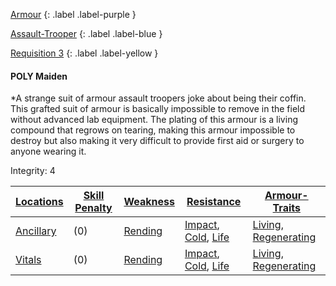 
[Armour](Game/Core/Armour)
{: .label .label-purple }

[Assault-Trooper](Game/Blocks/Assault-Trooper)
{: .label .label-blue }

[Requisition 3](Game/Deployment#Requisition)
{: .label .label-yellow }
#### POLY Maiden
*A strange suit of armour assault troopers joke about being their coffin. This grafted suit of armour is basically impossible to remove in the field without advanced lab equipment. The plating of this armour is a living compound that regrows on tearing, making this armour impossible to destroy but also making it very difficult to provide first aid or surgery to anyone wearing it.

Integrity: 4

| [Locations](Core/Armour#Locations) | [Skill Penalty](Core/Armour#Skill%20Penalty) | [Weakness](Core/Armour#Weakness%20and%20Resistance) | [Resistance](Core/Armour#Weakness%20and%20Resistance) | [Armour-Traits](Core/Armour-Traits)    |
| ------------------------------------------ | ---------------------------------------------------- | ----------------------------------------------------------- | ------------------------------------------------------------- | --- |
| [Ancillary](Game/Core/Injury#Ancillary) | (0)                                                | [Rending](Core/Injury#Rending)                                                            | [Impact](Core/Injury#Impact), [Cold](Core/Injury#Cold), [Life](Core/Injury#Life)                                                              | [Living](Core/Armour-Traits#Living), [Regenerating](Core/Armour-Traits#Regenerating)    |
| [Vitals](Game/Core/Injury#Vitals)       | (0)                                                     | [Rending](Core/Injury#Rending)                                                            | [Impact](Core/Injury#Impact), [Cold](Core/Injury#Cold), [Life](Core/Injury#Life)                                                              | [Living](Core/Armour-Traits#Living), [Regenerating](Core/Armour-Traits#Regenerating)    |

